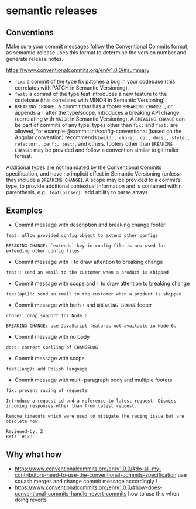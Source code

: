 # semantic releases


## Conventions

Make sure your commit messages follow the Conventional Commits format, as semantic-release uses this format to determine the version number and generate release notes.

https://www.conventionalcommits.org/en/v1.0.0/#summary

- `fix:` a commit of the type fix patches a bug in your codebase (this correlates with PATCH in Semantic Versioning).
- `feat:` a commit of the type feat introduces a new feature to the codebase (this correlates with MINOR in Semantic Versioning).
- `BREAKING CHANGE:` a commit that has a footer `BREAKING CHANGE:`, or appends a `!` after the type/scope, introduces a breaking API change (correlating with `MAJOR` in Semantic Versioning). A `BREAKING CHANGE` can be part of commits of any type.
types other than `fix:` and `feat:` are allowed, for example @commitlint/config-conventional (based on the Angular convention) recommends `build:, chore:, ci:, docs:, style:, refactor:, perf:, test:`, and others.
footers other than `BREAKING CHANGE`: <description> may be provided and follow a convention similar to git trailer format.

Additional types are not mandated by the Conventional Commits specification, and have no implicit effect in Semantic Versioning (unless they include a `BREAKING CHANGE`). A scope may be provided to a commit’s type, to provide additional contextual information and is contained within parenthesis, e.g., `feat(parser):` add ability to parse arrays.

## Examples

- Commit message with description and breaking change footer 
```
feat: allow provided config object to extend other configs

BREAKING CHANGE: `extends` key in config file is now used for extending other config files
```

- Commit message with `!` to draw attention to breaking change
```
feat!: send an email to the customer when a product is shipped
```

- Commit message with scope and `!` to draw attention to breaking change
```
feat(api)!: send an email to the customer when a product is shipped
```

- Commit message with both `!` and `BREAKING CHANGE` footer
```
chore!: drop support for Node 6

BREAKING CHANGE: use JavaScript features not available in Node 6.
```

- Commit message with no body
```
docs: correct spelling of CHANGELOG
```

- Commit message with scope
```
feat(lang): add Polish language
```

- Commit message with multi-paragraph body and multiple footers
```
fix: prevent racing of requests

Introduce a request id and a reference to latest request. Dismiss
incoming responses other than from latest request.

Remove timeouts which were used to mitigate the racing issue but are
obsolete now.

Reviewed-by: Z
Refs: #123
```


## Why what how

- https://www.conventionalcommits.org/en/v1.0.0/#do-all-my-contributors-need-to-use-the-conventional-commits-specification
uae squash merges and change commit message accordingly !
- https://www.conventionalcommits.org/en/v1.0.0/#how-does-conventional-commits-handle-revert-commits
how to use this when doing reverts
